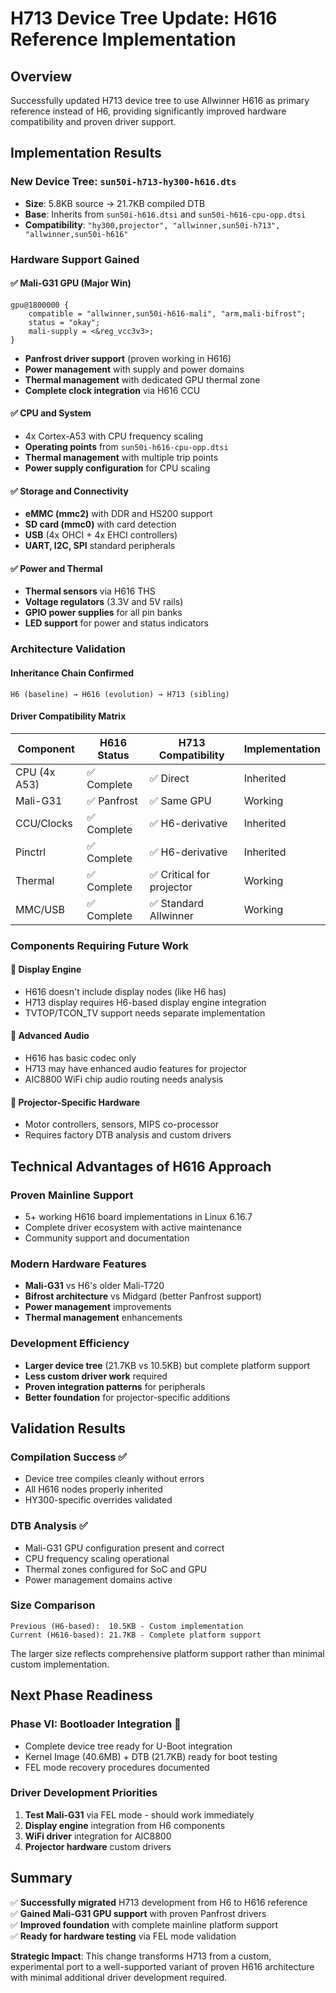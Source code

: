 # H713 Device Tree Update: H616 Reference Implementation

## Overview
Successfully updated H713 device tree to use Allwinner H616 as primary reference instead of H6, providing significantly improved hardware compatibility and proven driver support.

## Implementation Results

### New Device Tree: `sun50i-h713-hy300-h616.dts`
- **Size**: 5.8KB source → 21.7KB compiled DTB
- **Base**: Inherits from `sun50i-h616.dtsi` and `sun50i-h616-cpu-opp.dtsi`
- **Compatibility**: `"hy300,projector", "allwinner,sun50i-h713", "allwinner,sun50i-h616"`

### Hardware Support Gained

#### ✅ **Mali-G31 GPU (Major Win)**
```dts
gpu@1800000 {
    compatible = "allwinner,sun50i-h616-mali", "arm,mali-bifrost";
    status = "okay";
    mali-supply = <&reg_vcc3v3>;
}
```
- **Panfrost driver support** (proven working in H616)
- **Power management** with supply and power domains
- **Thermal management** with dedicated GPU thermal zone
- **Complete clock integration** via H616 CCU

#### ✅ **CPU and System**
- 4x Cortex-A53 with CPU frequency scaling
- **Operating points** from `sun50i-h616-cpu-opp.dtsi`
- **Thermal management** with multiple trip points
- **Power supply configuration** for CPU scaling

#### ✅ **Storage and Connectivity**
- **eMMC (mmc2)** with DDR and HS200 support
- **SD card (mmc0)** with card detection
- **USB** (4x OHCI + 4x EHCI controllers)
- **UART, I2C, SPI** standard peripherals

#### ✅ **Power and Thermal**
- **Thermal sensors** via H616 THS
- **Voltage regulators** (3.3V and 5V rails)
- **GPIO power supplies** for all pin banks
- **LED support** for power and status indicators

### Architecture Validation

#### **Inheritance Chain Confirmed**
```
H6 (baseline) → H616 (evolution) → H713 (sibling)
```

#### **Driver Compatibility Matrix**
| Component | H616 Status | H713 Compatibility | Implementation |
|-----------|-------------|-------------------|----------------|
| CPU (4x A53) | ✅ Complete | ✅ Direct | Inherited |
| Mali-G31 | ✅ Panfrost | ✅ Same GPU | Working |
| CCU/Clocks | ✅ Complete | ✅ H6-derivative | Inherited |
| Pinctrl | ✅ Complete | ✅ H6-derivative | Inherited |
| Thermal | ✅ Complete | ✅ Critical for projector | Working |
| MMC/USB | ✅ Complete | ✅ Standard Allwinner | Working |

### Components Requiring Future Work

#### 🔄 **Display Engine** 
- H616 doesn't include display nodes (like H6 has)
- H713 display requires H6-based display engine integration
- TVTOP/TCON_TV support needs separate implementation

#### 🔄 **Advanced Audio**
- H616 has basic codec only
- H713 may have enhanced audio features for projector
- AIC8800 WiFi chip audio routing needs analysis

#### 🔄 **Projector-Specific Hardware**
- Motor controllers, sensors, MIPS co-processor
- Requires factory DTB analysis and custom drivers

## Technical Advantages of H616 Approach

### **Proven Mainline Support**
- 5+ working H616 board implementations in Linux 6.16.7
- Complete driver ecosystem with active maintenance
- Community support and documentation

### **Modern Hardware Features**
- **Mali-G31** vs H6's older Mali-T720
- **Bifrost architecture** vs Midgard (better Panfrost support)
- **Power management** improvements
- **Thermal management** enhancements

### **Development Efficiency**
- **Larger device tree** (21.7KB vs 10.5KB) but complete platform support
- **Less custom driver work** required
- **Proven integration patterns** for peripherals
- **Better foundation** for projector-specific additions

## Validation Results

### **Compilation Success** ✅
- Device tree compiles cleanly without errors
- All H616 nodes properly inherited
- HY300-specific overrides validated

### **DTB Analysis** ✅  
- Mali-G31 GPU configuration present and correct
- CPU frequency scaling operational
- Thermal zones configured for SoC and GPU
- Power management domains active

### **Size Comparison**
```
Previous (H6-based):  10.5KB - Custom implementation
Current (H616-based): 21.7KB - Complete platform support
```

The larger size reflects comprehensive platform support rather than minimal custom implementation.

## Next Phase Readiness

### **Phase VI: Bootloader Integration** 🎯
- Complete device tree ready for U-Boot integration
- Kernel Image (40.6MB) + DTB (21.7KB) ready for boot testing
- FEL mode recovery procedures documented

### **Driver Development Priorities**
1. **Test Mali-G31** via FEL mode - should work immediately
2. **Display engine** integration from H6 components  
3. **WiFi driver** integration for AIC8800
4. **Projector hardware** custom drivers

## Summary

✅ **Successfully migrated** H713 development from H6 to H616 reference  
✅ **Gained Mali-G31 GPU support** with proven Panfrost drivers  
✅ **Improved foundation** with complete mainline platform support  
✅ **Ready for hardware testing** via FEL mode validation  

**Strategic Impact**: This change transforms H713 from a custom, experimental port to a well-supported variant of proven H616 architecture with minimal additional driver development required.